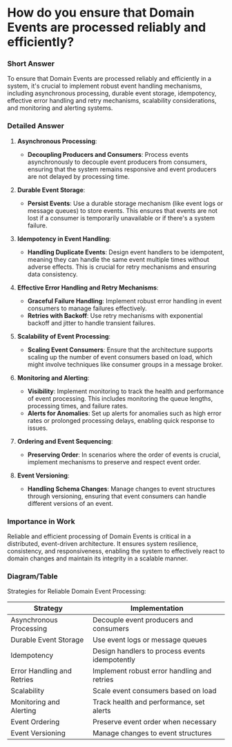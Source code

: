 # How do you ensure that Domain Events are processed reliably and efficiently?

### Short Answer
To ensure that Domain Events are processed reliably and efficiently in a system, it's crucial to implement robust event handling mechanisms, including asynchronous processing, durable event storage, idempotency, effective error handling and retry mechanisms, scalability considerations, and monitoring and alerting systems.

### Detailed Answer
1. **Asynchronous Processing**:
    - **Decoupling Producers and Consumers**: Process events asynchronously to decouple event producers from consumers, ensuring that the system remains responsive and event producers are not delayed by processing time.

2. **Durable Event Storage**:
    - **Persist Events**: Use a durable storage mechanism (like event logs or message queues) to store events. This ensures that events are not lost if a consumer is temporarily unavailable or if there's a system failure.

3. **Idempotency in Event Handling**:
    - **Handling Duplicate Events**: Design event handlers to be idempotent, meaning they can handle the same event multiple times without adverse effects. This is crucial for retry mechanisms and ensuring data consistency.

4. **Effective Error Handling and Retry Mechanisms**:
    - **Graceful Failure Handling**: Implement robust error handling in event consumers to manage failures effectively.
    - **Retries with Backoff**: Use retry mechanisms with exponential backoff and jitter to handle transient failures.

5. **Scalability of Event Processing**:
    - **Scaling Event Consumers**: Ensure that the architecture supports scaling up the number of event consumers based on load, which might involve techniques like consumer groups in a message broker.

6. **Monitoring and Alerting**:
    - **Visibility**: Implement monitoring to track the health and performance of event processing. This includes monitoring the queue lengths, processing times, and failure rates.
    - **Alerts for Anomalies**: Set up alerts for anomalies such as high error rates or prolonged processing delays, enabling quick response to issues.

7. **Ordering and Event Sequencing**:
    - **Preserving Order**: In scenarios where the order of events is crucial, implement mechanisms to preserve and respect event order.

8. **Event Versioning**:
    - **Handling Schema Changes**: Manage changes to event structures through versioning, ensuring that event consumers can handle different versions of an event.

### Importance in Work
Reliable and efficient processing of Domain Events is critical in a distributed, event-driven architecture. It ensures system resilience, consistency, and responsiveness, enabling the system to effectively react to domain changes and maintain its integrity in a scalable manner.

### Diagram/Table
Strategies for Reliable Domain Event Processing:

| Strategy                   | Implementation                                  |
|----------------------------|-------------------------------------------------|
| Asynchronous Processing    | Decouple event producers and consumers          |
| Durable Event Storage      | Use event logs or message queues                |
| Idempotency                | Design handlers to process events idempotently  |
| Error Handling and Retries | Implement robust error handling and retries     |
| Scalability                | Scale event consumers based on load            |
| Monitoring and Alerting    | Track health and performance, set alerts        |
| Event Ordering             | Preserve event order when necessary             |
| Event Versioning           | Manage changes to event structures              |